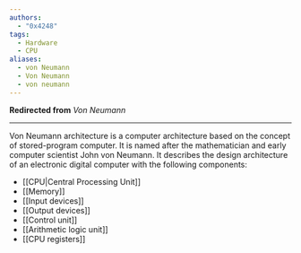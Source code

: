 ```yaml
---
authors:
  - "0x4248"
tags:
  - Hardware
  - CPU
aliases:
  - von Neumann
  - Von Neumann
  - von neumann
---
```

**Redirected from** *Von Neumann*
<hr>

Von Neumann architecture is a computer architecture based on the concept of stored-program computer. It is named after the mathematician and early computer scientist John von Neumann. It describes the design architecture of an electronic digital computer with the following components:

- [[CPU|Central Processing Unit]]
- [[Memory]]
- [[Input devices]]
- [[Output devices]]
- [[Control unit]]
- [[Arithmetic logic unit]]
- [[CPU registers]]